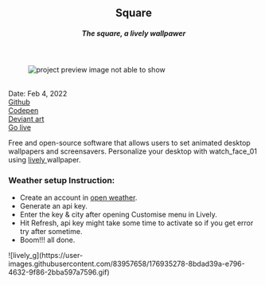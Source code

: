 <header>
  <h2>Square</h2>
  <h5>The square, a lively wallpawer</h5>
</header>

<figure>
  <img src='https://user-images.githubusercontent.com/83957658/176935278-8bdad39a-e796-4632-9f86-2bba597a7596.gif' alt="project preview image not able to show"/>
</figure>
<br/>
<div className='article-text'>
  <div className='article-text-header'>
    <time dateTime='Feb 4, 2022'>Date: Feb 4, 2022</time><br/>
    <a href='https://github.com/0ME9A/Square' target"_blank">Github</a><br/>
    <a href='https://codepen.io/heyomega/pen/LYOQaaP' target"_blank">Codepen</a><br/>
    <a href='https://www.deviantart.com/heyome9a/art/The-Square-907495252' target="_blank">Deviant art</a><br/>
    <a href='https://0me9a.github.io/Square/' target"_blank">Go live </a>
  </div>
  <p>Free and open-source software that allows users to set animated desktop wallpapers and screensavers.
    Personalize your desktop with watch_face_01 using <a href="https://rocksdanister.github.io/lively/" target="_blank"> lively </a>wallpaper.</p>
  <h3>Weather setup Instruction:</h3>
  <ul>
    <li>Create an account in <a href="https://openweathermap.org/" target="_blank">open weather</a>.</li>
    <li>Generate an api key.</li>
    <li>Enter the key & city after opening Customise menu in Lively.</li>
    <li>Hit Refresh, api key might take some time to activate so if you get error try after sometime.</li>
    <li>Boom!!! all done.</li>
  </ul>
</div>
![lively_g](https://user-images.githubusercontent.com/83957658/176935278-8bdad39a-e796-4632-9f86-2bba597a7596.gif)
